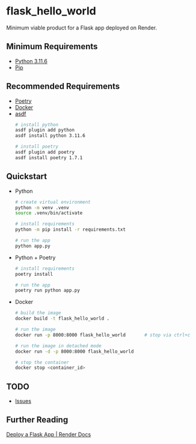 # flask_hello_world

Minimum viable product for a Flask app deployed on Render.

## Minimum Requirements
* [Python 3.11.6](https://www.python.org/downloads/release/python-3116/)
* [Pip](https://pip.pypa.io/en/stable/installing/)

## Recommended Requirements
* [Poetry](https://python-poetry.org/docs/#installation)
* [Docker](https://docs.docker.com/get-docker/)
* [asdf](https://asdf-vm.com/#/core-manage-asdf-vm)
    ```bash
    # install python
    asdf plugin add python
    asdf install python 3.11.6

    # install poetry
    asdf plugin add poetry
    asdf install poetry 1.7.1
    ```

## Quickstart
* Python
    ```bash
    # create virtual environment
    python -m venv .venv
    source .venv/bin/activate

    # install requirements
    python -m pip install -r requirements.txt

    # run the app
    python app.py
    ```
* Python + Poetry
    ```bash
    # install requirements
    poetry install

    # run the app
    poetry run python app.py
    ```
* Docker
    ```bash
    # build the image
    docker build -t flask_hello_world .

    # run the image
    docker run -p 8000:8000 flask_hello_world       # stop via ctrl+c

    # run the image in detached mode
    docker run -d -p 8000:8000 flask_hello_world

    # stop the container
    docker stop <container_id>
    ```

## TODO
* [Issues](https://github.com/pythoninthegrass/flask_hello_world/issues)

## Further Reading
[Deploy a Flask App | Render Docs](https://render.com/docs/deploy-flask)
